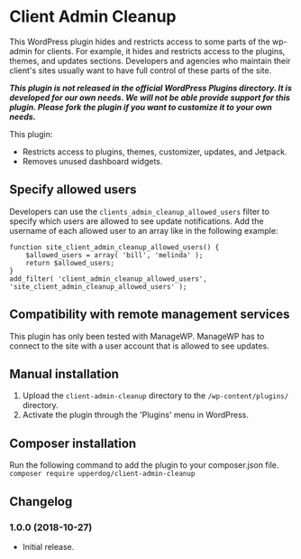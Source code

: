 # Client Admin Cleanup

This WordPress plugin hides and restricts access to some parts of the wp-admin for clients. For example, it hides and restricts access to the plugins, themes, and updates sections. Developers and agencies who maintain their client's sites usually want to have full control of these parts of the site.

___This plugin is not released in the official WordPress Plugins directory. It is developed for our own needs. We will not be able provide support for this plugin. Please fork the plugin if you want to customize it to your own needs.___

This plugin: 

* Restricts access to plugins, themes, customizer, updates, and Jetpack. 
* Removes unused dashboard widgets.

## Specify allowed users

Developers can use the `clients_admin_cleanup_allowed_users` filter to specify which users are allowed to see update notifications. Add the username of each allowed user to an array like in the following example: 

```
function site_client_admin_cleanup_allowed_users() {
    $allowed_users = array( 'bill', 'melinda' );
    return $allowed_users;
}
add_filter( 'client_admin_cleanup_allowed_users', 'site_client_admin_cleanup_allowed_users' );
```

## Compatibility with remote management services

This plugin has only been tested with ManageWP. ManageWP has to connect to the site with a user account that is allowed to see updates. 

## Manual installation

1. Upload the `client-admin-cleanup` directory to the `/wp-content/plugins/` directory.
2. Activate the plugin through the 'Plugins' menu in WordPress.

## Composer installation

Run the following command to add the plugin to your composer.json file.
`composer require upperdog/client-admin-cleanup`

## Changelog

### 1.0.0 (2018-10-27)

* Initial release.